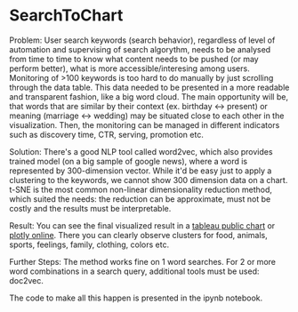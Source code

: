 # SearchToChart
Problem: User search keywords (search behavior), regardless of level of automation and supervising of search algorythm, needs to be analysed from time to time to know what content needs to be pushed (or may perform better), what is more accessible/interesing among users.
Monitoring of >100 keywords is too hard to do manually by just scrolling through the data table. This data needed to be presented in a more readable and transparent fashion, like a big word cloud. The main opportunity will be, that words that are similar by their context (ex. birthday <-> present) or meaning (marriage <-> wedding) may be situated close to each other in the visualization. Then, the monitoring can be managed in different indicators such as discovery time, CTR, serving, promotion etc.

Solution: There's a good NLP tool called word2vec, which also provides trained model (on a big sample of google news), where a word is represented by 300-dimension vector. While it'd be easy just to apply a clustering to the keywords, we cannot show 300 dimension data on a chart. t-SNE is the most common non-linear dimensionality reduction method, which suited the needs: the reduction can be approximate, must not be costly and the results must be interpretable. 

Result: You can see the final visualized result in a [tableau public chart](https://public.tableau.com/profile/arakel#!/vizhome/Portfolio_30/DataScienceProject?publish=yes) or [plotly online](https://plot.ly/create/?fid=arikshtein:36). There you can clearly observe clusters for food, animals, sports, feelings, family, clothing, colors etc.

Further Steps: The method works fine on 1 word searches. For 2 or more word combinations in a search query, additional tools must be used: doc2vec.

The code to make all this happen is presented in the ipynb notebook.
